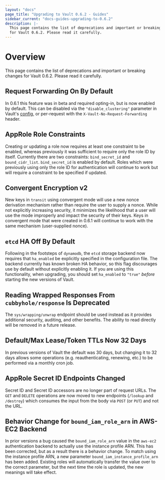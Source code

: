 ```yaml
---
layout: "docs"
page_title: "Upgrading to Vault 0.6.2 - Guides"
sidebar_current: "docs-guides-upgrading-to-0.6.2"
description: |-
  This page contains the list of deprecations and important or breaking changes
  for Vault 0.6.2. Please read it carefully.
---
```


# Overview

This page contains the list of deprecations and important or breaking changes
for Vault 0.6.2. Please read it carefully.

## Request Forwarding On By Default

In 0.6.1 this feature was in beta and required opting-in, but is now enabled by
default. This can be disabled via the `"disable_clustering"` parameter in
Vault's [config](https://www.vaultproject.io/docs/config/index.html), or
per-request with the `X-Vault-No-Request-Forwarding` header.

## AppRole Role Constraints

Creating or updating a role now requires at least one constraint to be enabled,
whereas previously it was sufficient to require only the role ID by itself.
Currently there are two constraints: `bind_secret_id` and `bound_cidr_list`.
`bind_secret_id` is enabled by default. Roles which were previously using only
the role ID for authentication will continue to work but will require a
constraint to be specified if updated.

## Convergent Encryption v2

New keys in `transit` using convergent mode will use a new nonce derivation
mechanism rather than require the user to supply a nonce. While not explicitly
increasing security, it minimizes the likelihood that a user will use the mode
improperly and impact the security of their keys. Keys in convergent mode that
were created in 0.6.1 will continue to work with the same mechanism
(user-supplied nonce).

## `etcd` HA Off By Default

Following in the footsteps of `dynamodb`, the `etcd` storage backend now
requires that `ha_enabled` be explicitly specified in the configuration file.
The backend currently has known broken HA behavior, so this flag discourages
use by default without explicitly enabling it. If you are using this
functionality, when upgrading, you should set `ha_enabled` to `"true"` *before*
starting the new versions of Vault.

## Reading Wrapped Responses From `cubbyhole/response` Is Deprecated

The `sys/wrapping/unwrap` endpoint should be used instead as it provides
additional security, auditing, and other benefits. The ability to read directly
will be removed in a future release.

## Default/Max Lease/Token TTLs Now 32 Days

In previous versions of Vault the default was 30 days, but changing it to 32
days allows some operations (e.g. reauthenticating, renewing, etc.) to be
performed via a monthly cron job.

## AppRole Secret ID Endpoints Changed

Secret ID and Secret ID accessors are no longer part of request URLs. The `GET`
and `DELETE` operations are now moved to new endpoints (`/lookup` and
`/destroy`) which consumes the input from the body via `POST` (or `PUT`) and
not the URL.

## Behavior Change for `bound_iam_role_arn` in AWS-EC2 Backend

In prior versions a bug caused the `bound_iam_role_arn` value in the `aws-ec2`
authentication backend to actually use the instance profile ARN.  This has been
corrected, but as a result there is a behavior change. To match using the
instance profile ARN, a new parameter `bound_iam_instance_profile_arn` has been
added. Existing roles will automatically transfer the value over to the correct
parameter, but the next time the role is updated, the new meanings will take
effect.
